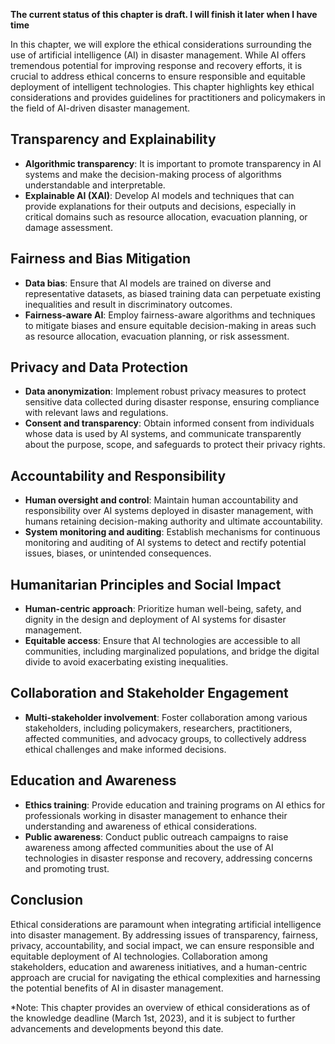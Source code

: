 **The current status of this chapter is draft. I will finish it later when I have time**

In this chapter, we will explore the ethical considerations surrounding the use of artificial intelligence (AI) in disaster management. While AI offers tremendous potential for improving response and recovery efforts, it is crucial to address ethical concerns to ensure responsible and equitable deployment of intelligent technologies. This chapter highlights key ethical considerations and provides guidelines for practitioners and policymakers in the field of AI-driven disaster management.

Transparency and Explainability
-------------------------------

* **Algorithmic transparency**: It is important to promote transparency in AI systems and make the decision-making process of algorithms understandable and interpretable.
* **Explainable AI (XAI)**: Develop AI models and techniques that can provide explanations for their outputs and decisions, especially in critical domains such as resource allocation, evacuation planning, or damage assessment.

Fairness and Bias Mitigation
----------------------------

* **Data bias**: Ensure that AI models are trained on diverse and representative datasets, as biased training data can perpetuate existing inequalities and result in discriminatory outcomes.
* **Fairness-aware AI**: Employ fairness-aware algorithms and techniques to mitigate biases and ensure equitable decision-making in areas such as resource allocation, evacuation planning, or risk assessment.

Privacy and Data Protection
---------------------------

* **Data anonymization**: Implement robust privacy measures to protect sensitive data collected during disaster response, ensuring compliance with relevant laws and regulations.
* **Consent and transparency**: Obtain informed consent from individuals whose data is used by AI systems, and communicate transparently about the purpose, scope, and safeguards to protect their privacy rights.

Accountability and Responsibility
---------------------------------

* **Human oversight and control**: Maintain human accountability and responsibility over AI systems deployed in disaster management, with humans retaining decision-making authority and ultimate accountability.
* **System monitoring and auditing**: Establish mechanisms for continuous monitoring and auditing of AI systems to detect and rectify potential issues, biases, or unintended consequences.

Humanitarian Principles and Social Impact
-----------------------------------------

* **Human-centric approach**: Prioritize human well-being, safety, and dignity in the design and deployment of AI systems for disaster management.
* **Equitable access**: Ensure that AI technologies are accessible to all communities, including marginalized populations, and bridge the digital divide to avoid exacerbating existing inequalities.

Collaboration and Stakeholder Engagement
----------------------------------------

* **Multi-stakeholder involvement**: Foster collaboration among various stakeholders, including policymakers, researchers, practitioners, affected communities, and advocacy groups, to collectively address ethical challenges and make informed decisions.

Education and Awareness
-----------------------

* **Ethics training**: Provide education and training programs on AI ethics for professionals working in disaster management to enhance their understanding and awareness of ethical considerations.
* **Public awareness**: Conduct public outreach campaigns to raise awareness among affected communities about the use of AI technologies in disaster response and recovery, addressing concerns and promoting trust.

Conclusion
----------

Ethical considerations are paramount when integrating artificial intelligence into disaster management. By addressing issues of transparency, fairness, privacy, accountability, and social impact, we can ensure responsible and equitable deployment of AI technologies. Collaboration among stakeholders, education and awareness initiatives, and a human-centric approach are crucial for navigating the ethical complexities and harnessing the potential benefits of AI in disaster management.

\*Note: This chapter provides an overview of ethical considerations as of the knowledge deadline (March 1st, 2023), and it is subject to further advancements and developments beyond this date.

